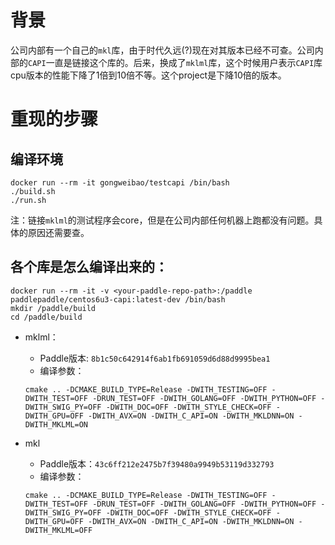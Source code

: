 # 背景
公司内部有一个自己的`mkl`库，由于时代久远(?)现在对其版本已经不可查。公司内部的`CAPI`一直是链接这个库的。后来，换成了`mklml`库，这个时候用户表示`CAPI`库cpu版本的性能下降了1倍到10倍不等。这个project是下降10倍的版本。

# 重现的步骤
## 编译环境
```
docker run --rm -it gongweibao/testcapi /bin/bash
./build.sh
./run.sh
```

注：链接`mklml`的测试程序会core，但是在公司内部任何机器上跑都没有问题。具体的原因还需要查。


## 各个库是怎么编译出来的：
```
docker run --rm -it -v <your-paddle-repo-path>:/paddle paddlepaddle/centos6u3-capi:latest-dev /bin/bash
mkdir /paddle/build
cd /paddle/build
```

- mklml：
  - Paddle版本: `8b1c50c642914f6ab1fb691059d6d88d9995bea1`
   - 编译参数：
    ```
    cmake .. -DCMAKE_BUILD_TYPE=Release -DWITH_TESTING=OFF -DWITH_TEST=OFF -DRUN_TEST=OFF -DWITH_GOLANG=OFF -DWITH_PYTHON=OFF -DWITH_SWIG_PY=OFF -DWITH_DOC=OFF -DWITH_STYLE_CHECK=OFF -DWITH_GPU=OFF -DWITH_AVX=ON -DWITH_C_API=ON -DWITH_MKLDNN=ON -DWITH_MKLML=ON
    ```

- mkl
   - Paddle版本：`43c6ff212e2475b7f39480a9949b53119d332793`
   - 编译参数：
    ```
    cmake .. -DCMAKE_BUILD_TYPE=Release -DWITH_TESTING=OFF -DWITH_TEST=OFF -DRUN_TEST=OFF -DWITH_GOLANG=OFF -DWITH_PYTHON=OFF -DWITH_SWIG_PY=OFF -DWITH_DOC=OFF -DWITH_STYLE_CHECK=OFF -DWITH_GPU=OFF -DWITH_AVX=ON -DWITH_C_API=ON -DWITH_MKLDNN=ON -DWITH_MKLML=OFF
    ```